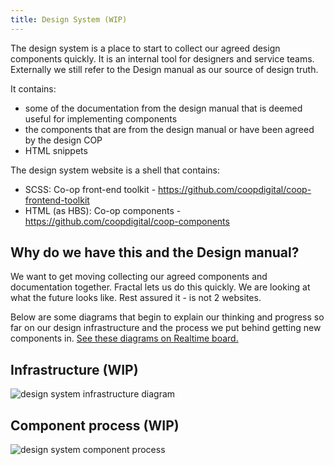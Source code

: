 ```yaml
---
title: Design System (WIP)
---
```


The design system is a place to start to collect our agreed design components quickly. It is an internal tool for designers and service teams. Externally we still refer to the Design manual as our source of design truth.

It contains:

- some of the documentation from the design manual that is deemed useful for implementing components
- the components that are from the design manual or have been agreed by the design COP
- HTML snippets

The design system website is a shell that contains:

- SCSS: Co-op front-end toolkit - https://github.com/coopdigital/coop-frontend-toolkit
- HTML (as HBS): Co-op components - https://github.com/coopdigital/coop-components

## Why do we have this and the Design manual?

We want to get moving collecting our agreed components and documentation together. Fractal lets us do this quickly. We are looking at what the future looks like. Rest assured it - is not 2 websites.

Below are some diagrams that begin to explain our thinking and progress so far on our design infrastructure and the process we put behind getting new components in. [See these diagrams on Realtime board.](https://realtimeboard.com/app/board/o9J_kz7vh4I=/)

## Infrastructure (WIP)

![design system infrastructure diagram](/images/screenshots/design-system-infrastructure.png)

## Component process (WIP)

![design system component process](/images/screenshots/design-system-process.png)
